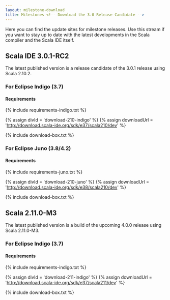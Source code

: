 ```yaml
---
layout: milestone-download
title: Milestones <!-- Download the 3.0 Release Candidate -->
---
```


Here you can find the update sites for milestone releases. Use this stream if you want to stay
up to date with the latest developments in the Scala compiler and the Scala IDE itself.

## Scala IDE 3.0.1-RC2

The latest published version is a release candidate of the 3.0.1 release using Scala 2.10.2.

### For Eclipse Indigo (3.7)
#### Requirements
{% include requirements-indigo.txt %}

{% assign divId = 'download-210-indigo' %}
{% assign downloadUrl = 'http://download.scala-ide.org/sdk/e37/scala210/dev' %}

{% include download-box.txt %}

### For Eclipse Juno (3.8/4.2)
#### Requirements
{% include requirements-juno.txt %}

{% assign divId = 'download-210-juno' %}
{% assign downloadUrl = 'http://download.scala-ide.org/sdk/e38/scala210/dev' %}

{% include download-box.txt %}

## Scala 2.11.0-M3

The latest published version is a build of the upcoming 4.0.0 release using Scala 2.11.0-M3.

### For Eclipse Indigo (3.7)
#### Requirements
{% include requirements-indigo.txt %}

{% assign divId = 'download-211-indigo' %}
{% assign downloadUrl = 'http://download.scala-ide.org/sdk/e37/scala211/dev' %}

{% include download-box.txt %}

